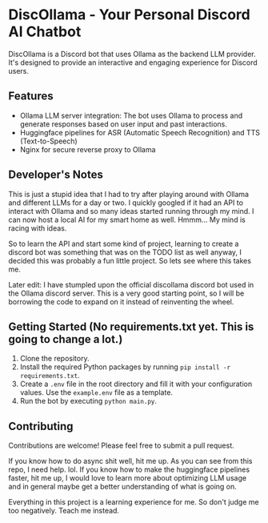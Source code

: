 # DiscOllama - Your Personal Discord AI Chatbot

DiscOllama is a Discord bot that uses Ollama as the backend LLM provider. It's designed to provide an interactive and engaging experience for Discord users.

## Features

- Ollama LLM server integration: The bot uses Ollama to process and generate responses based on user input and past interactions.
- Huggingface pipelines for ASR (Automatic Speech Recognition) and TTS (Text-to-Speech)
- Nginx for secure reverse proxy to Ollama


## Developer's Notes

This is just a stupid idea that I had to try after playing around with Ollama and different LLMs for a day or two. I quickly googled if it had an API to interact with Ollama and so many ideas started running through my mind. I can now host a local AI for my smart home as well. Hmmm... My mind is racing with ideas.

So to learn the API and start some kind of project, learning to create a discord bot was something that was on the TODO list as well anyway, I decided this was probably a fun little project. So lets see where this takes me.

Later edit: I have stumpled upon the official discollama discord bot used in the Ollama discord server. This is a very good starting point, so I will be borrowing the code to expand on it instead of reinventing the wheel.

## Getting Started (No requirements.txt yet. This is going to change a lot.)

1. Clone the repository.
2. Install the required Python packages by running `pip install -r requirements.txt`.
3. Create a `.env` file in the root directory and fill it with your configuration values. Use the `example.env` file as a template.
4. Run the bot by executing `python main.py`.


## Contributing

Contributions are welcome! Please feel free to submit a pull request.

If you know how to do async shit well, hit me up. As you can see from this repo, I need help. lol.
If you know how to make the huggingface pipelines faster, hit me up, I would love to learn more about optimizing LLM usage and in general maybe get a better understanding of what is going on.


Everything in this project is a learning experience for me. So don't judge me too negatively. Teach me instead.